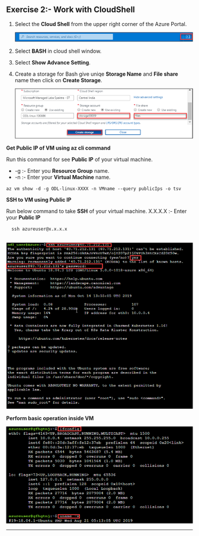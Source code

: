 ## Exercise 2:- Work with CloudShell

1. Select the **Cloud Shell** from the upper right corner of the Azure Portal. 

   <img src="images/azureclisign.png"/><br/>

2. Select **BASH** in cloud shell window.<br/>

3. Select **Show Advance Setting**.<br/>

4. Create a storage for Bash give uniqe **Storage Name** and **File share** name then click on **Create Storage**.<br/>

   <img src="images/bashst.png"/><br/>
 
 **Get Public IP of VM using az cli command**
 
 Run this command for see **Public IP** of your virtual machine.<br/>
  - -g :- Enter you **Resource Group** name.<br/>
  - -n :- Enter  your **Virtual Machine** name.<br/>

  
  ```
  az vm show -d -g ODL-linux-XXXX -n VMname --query publicIps -o tsv
  ```
      
**SSH to VM using Public IP**

Run below command to take **SSH** of your virtual machine.
   X.X.X.X :- Enter your **Public IP**

  ```
    ssh azureuser@x.x.x.x
   
  ```
   <img src="images/ssh.png"/><br/>
   
**Perform basic operation inside VM**

  <img src="images/task.png"/><br/>
  
  
---------------------------------------------------------------
 
